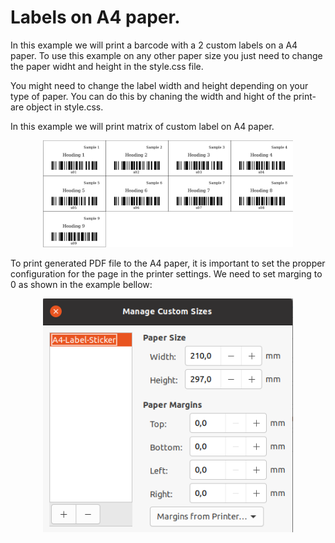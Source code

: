 # Labels on A4 paper.

In this example we will print a barcode with a 2 custom labels on a A4 paper. To use this example on any other paper size you just need to change the 
paper widht and height in the style.css file.

You might need to change the label width and height depending on your type of paper. You can do this by chaning the width and hight of the print-are object in
style.css.

In this example we will print matrix of custom label on A4 paper.

<p align='center'><img src="./screenshot.png" alt="screenshot" width='400'></p>

To print generated PDF file to the A4 paper, it is important to set the propper configuration for the page in the printer settings. We need to set marging to 0 as 
shown in the example bellow:

<p align='center'><img src="./printer-page-configuration.png" alt="screenshot" width='400'></p>

